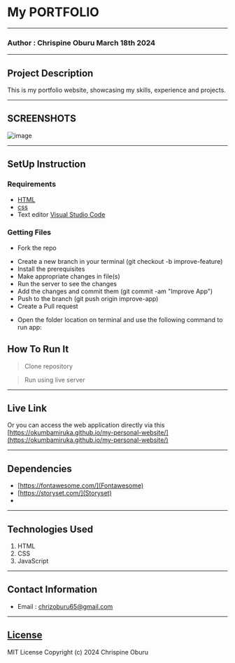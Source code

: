 # My PORTFOLIO
*****
### Author : Chrispine Oburu March 18th 2024
****
## Project Description
This is my portfolio website, showcasing my skills, experience and projects.
******

## SCREENSHOTS
![image](https://github.com/okumbamiruka/my-personal-website/assets/48215059/6663730f-b937-4e54-9004-8bb56aeb972c)


********
## SetUp Instruction
### Requirements
* [HTML](html.com)
* [css](https://www.w3.org/Style/CSS/Overview.en.html)
* Text editor [Visual Studio Code](https://code.visualstudio.com/download)


### Getting Files
* Fork the repo
- Create a new branch in your terminal (git checkout -b improve-feature)
- Install the prerequisites
- Make appropriate changes in file(s)
- Run the server to see the changes
- Add the changes and commit them (git commit -am "Improve App")
- Push to the branch (git push origin improve-app)
- Create a Pull request
* Open the folder location on terminal and use the following command to run app:

## How To Run It
>  Clone repository

> Run using live server
*****
## Live Link
Or you can access the web application directly via this [https://okumbamiruka.github.io/my-personal-website/](https://okumbamiruka.github.io/my-personal-website/)
*****
## Dependencies
- [https://fontawesome.com/](Fontawesome)
- [https://storyset.com/](Storyset)
- 

*****
## Technologies Used
1. HTML
2. CSS
3. JavaScript
*****
## Contact Information
* Email : chrizoburu65@gmail.com
*****
## [License](LICENSE)
MIT License
Copyright (c) 2024 Chrispine Oburu